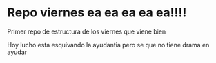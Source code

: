 # Repo viernes ea ea ea ea ea!!!!
Primer repo de estructura de los viernes que viene bien 


Hoy lucho esta esquivando la ayudantia pero se que no tiene drama en ayudar


